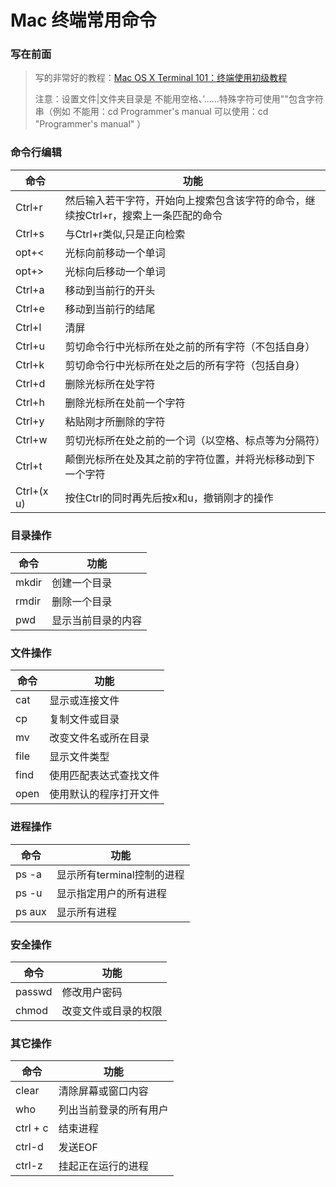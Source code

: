 # Mac 终端常用命令
### 写在前面
> 写的非常好的教程：[Mac OS X Terminal 101：终端使用初级教程](https://www.renfei.org/blog/mac-os-x-terminal-101.html)
> 
> 注意：设置文件|文件夹目录是 不能用空格、’......特殊字符可使用""包含字符串（例如 不能用：cd Programmer's manual 可以使用：cd "Programmer's manual" ）

### 命令行编辑

命令 | 功能
--------- | -------------
Ctrl+r | 然后输入若干字符，开始向上搜索包含该字符的命令，继续按Ctrl+r，搜索上一条匹配的命令
Ctrl+s | 与Ctrl+r类似,只是正向检索
opt+< | 光标向前移动一个单词
opt+> | 光标向后移动一个单词
Ctrl+a | 移动到当前行的开头
Ctrl+e | 移动到当前行的结尾
Ctrl+l | 清屏
Ctrl+u | 剪切命令行中光标所在处之前的所有字符（不包括自身）
Ctrl+k | 剪切命令行中光标所在处之后的所有字符（包括自身）
Ctrl+d | 删除光标所在处字符
Ctrl+h | 删除光标所在处前一个字符
Ctrl+y | 粘贴刚才所删除的字符
Ctrl+w | 剪切光标所在处之前的一个词（以空格、标点等为分隔符）
Ctrl+t | 颠倒光标所在处及其之前的字符位置，并将光标移动到下一个字符
Ctrl+(x u) | 按住Ctrl的同时再先后按x和u，撤销刚才的操作


### 目录操作

命令 | 功能
--------- | -------------
mkdir | 创建一个目录
rmdir | 删除一个目录
pwd | 显示当前目录的内容

### 文件操作

命令 | 功能
--------- | -------------
cat | 显示或连接文件
cp | 复制文件或目录
mv | 改变文件名或所在目录
file | 显示文件类型
find | 使用匹配表达式查找文件
open | 使用默认的程序打开文件
### 进程操作

命令 | 功能
--------- | -------------
ps -a | 显示所有terminal控制的进程
ps -u | 显示指定用户的所有进程
ps aux | 显示所有进程


### 安全操作

命令 | 功能
--------- | -------------
passwd | 修改用户密码
chmod | 改变文件或目录的权限

### 其它操作

命令 | 功能
--------- | -------------
clear | 清除屏幕或窗口内容
who | 列出当前登录的所有用户
ctrl + c | 结束进程
ctrl-d | 发送EOF
ctrl-z | 挂起正在运行的进程







